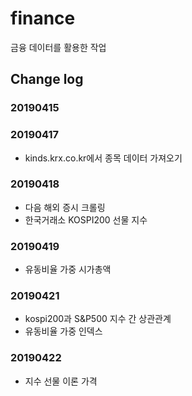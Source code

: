 # finance

금융 데이터를 활용한 작업

## Change log

### 20190415 

### 20190417
- kinds.krx.co.kr에서 종목 데이터 가져오기

### 20190418
- 다음 해외 증시 크롤링
- 한국거래소 KOSPI200 선물 지수 

### 20190419
- 유동비율 가중 시가총액 

### 20190421
- kospi200과 S&P500 지수 간 상관관계 
- 유동비율 가중 인덱스

### 20190422
- 지수 선물 이론 가격 

